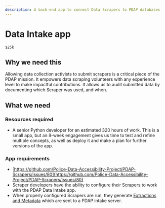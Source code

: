```yaml
---
description: A back-end app to connect Data Scrapers to PDAP databases.
---
```


# Data Intake app

`$25k`

## Why we need this

Allowing data collection activists to submit scrapers is a critical piece of the PDAP mission. It empowers data scraping volunteers with any experience level to make impactful contributions. It allows us to audit submitted data by documenting which Scraper was used, and when.

## What we need

### Resources required

* A senior Python developer for an estimated 320 hours of work. This is a small app, but an 8-week engagement gives us time to test and refine multiple concepts, as well as deploy it and make a plan for further versions of the app.

### App requirements

* [https://github.com/Police-Data-Accessibility-Project/PDAP-Scrapers/issues/80](https://github.com/Police-Data-Accessibility-Project/PDAP-Scrapers/issues/80)
* Scraper developers have the ability to configure their Scrapers to work with the PDAP Data Intake app.
* When properly configured Scrapers are run, they generate [Extractions and Metadata](https://docs.pdap.io/components/writing-about-pdap) which are sent to a PDAP intake server.
